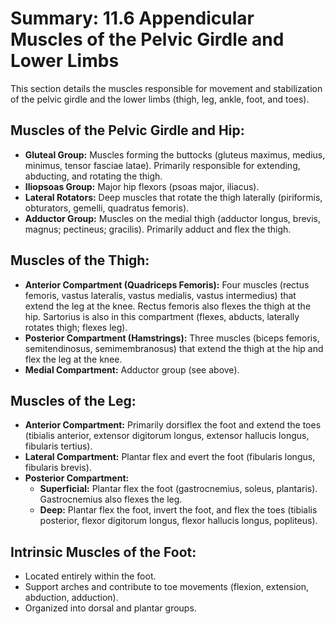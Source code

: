# Summary: 11.6 Appendicular Muscles of the Pelvic Girdle and Lower Limbs

This section details the muscles responsible for movement and stabilization of the pelvic girdle and the lower limbs (thigh, leg, ankle, foot, and toes).

## Muscles of the Pelvic Girdle and Hip:

*   **Gluteal Group:** Muscles forming the buttocks (gluteus maximus, medius, minimus, tensor fasciae latae). Primarily responsible for extending, abducting, and rotating the thigh.
*   **Iliopsoas Group:** Major hip flexors (psoas major, iliacus).
*   **Lateral Rotators:** Deep muscles that rotate the thigh laterally (piriformis, obturators, gemelli, quadratus femoris).
*   **Adductor Group:** Muscles on the medial thigh (adductor longus, brevis, magnus; pectineus; gracilis). Primarily adduct and flex the thigh.

## Muscles of the Thigh:

*   **Anterior Compartment (Quadriceps Femoris):** Four muscles (rectus femoris, vastus lateralis, vastus medialis, vastus intermedius) that extend the leg at the knee. Rectus femoris also flexes the thigh at the hip. Sartorius is also in this compartment (flexes, abducts, laterally rotates thigh; flexes leg).
*   **Posterior Compartment (Hamstrings):** Three muscles (biceps femoris, semitendinosus, semimembranosus) that extend the thigh at the hip and flex the leg at the knee.
*   **Medial Compartment:** Adductor group (see above).

## Muscles of the Leg:

*   **Anterior Compartment:** Primarily dorsiflex the foot and extend the toes (tibialis anterior, extensor digitorum longus, extensor hallucis longus, fibularis tertius).
*   **Lateral Compartment:** Plantar flex and evert the foot (fibularis longus, fibularis brevis).
*   **Posterior Compartment:**
    *   **Superficial:** Plantar flex the foot (gastrocnemius, soleus, plantaris). Gastrocnemius also flexes the leg.
    *   **Deep:** Plantar flex the foot, invert the foot, and flex the toes (tibialis posterior, flexor digitorum longus, flexor hallucis longus, popliteus).

## Intrinsic Muscles of the Foot:

*   Located entirely within the foot.
*   Support arches and contribute to toe movements (flexion, extension, abduction, adduction).
*   Organized into dorsal and plantar groups.
